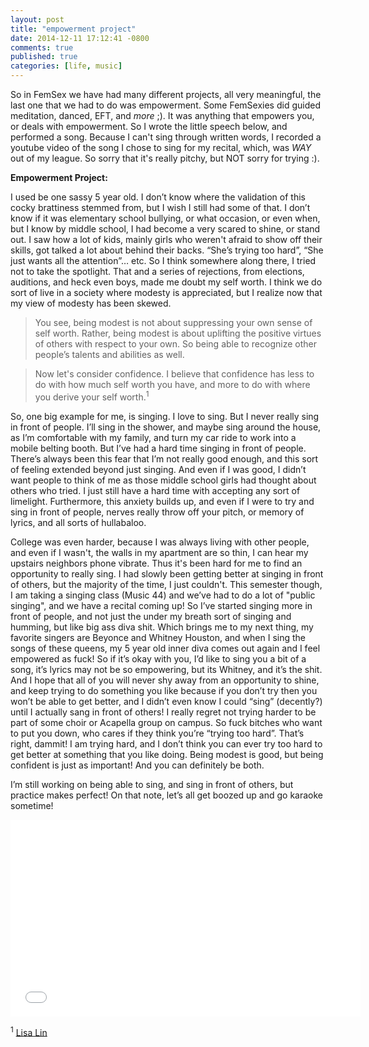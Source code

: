 ```yaml
---
layout: post
title: "empowerment project"
date: 2014-12-11 17:12:41 -0800
comments: true
published: true
categories: [life, music]
---
```


So in FemSex we have had many different projects, all very meaningful, the last one that we had to do was empowerment. Some FemSexies did guided meditation, danced, EFT, and *more* ;). It was anything that empowers you, or deals with empowerment. So I wrote the little speech below, and performed a song. Because I can't sing through written words, I recorded a youtube video of the song I chose to sing for my recital, which, was *WAY* out of my league. So sorry that it's really pitchy, but NOT sorry for trying :). 

**Empowerment Project:**

I used  be one sassy 5 year old. I don’t know where the validation of this cocky brattiness stemmed from, but I wish I still had some of that. I don’t know if it was elementary school bullying, or what occasion, or even when, but I know by middle school, I had become a very scared to shine, or stand out. I saw how a lot of kids, mainly girls who weren't afraid to show off their skills, got talked a lot about behind their backs. “She’s trying too hard”, “She just wants all the attention”… etc. So I think somewhere along there, I tried not to take the spotlight. That and a series of rejections, from elections, auditions, and heck even boys, made me doubt my self worth. I think we do sort of live in a society where modesty is appreciated, but I realize now that my view of modesty has been skewed. 

>You see, being modest is not about suppressing your own sense of self worth. Rather, being modest is about uplifting the positive virtues of others with respect to your own. So being able to recognize other people’s talents and abilities as well. 

>Now let's consider confidence. I believe that confidence has less to do with how much self worth you have, and more to do with where you derive your self worth.<sup>1</sup>

<!--more-->

So, one big example for me, is singing. I love to sing. But I never really sing in front of people. I’ll sing in the shower, and maybe sing around the house, as I’m comfortable with my family, and turn my car ride to work into a mobile belting booth. But I’ve had a hard time singing in front of people.  There’s always been this fear that I’m not really good enough, and this sort of feeling extended beyond just singing. And even if I was good, I didn’t want people to think of me as those middle school girls had thought about others who tried. I just still have a hard time with accepting any sort of limelight. Furthermore, this anxiety builds up, and even if I were to try and sing in front of people, nerves really throw off your pitch, or memory of lyrics, and all sorts of hullabaloo. 

College was even harder, because I was always living with other people, and even if I wasn't, the walls in my apartment are so thin, I can hear my upstairs neighbors phone vibrate. Thus it's been hard for me to find an opportunity to really sing. I had slowly been getting better at singing in front of others, but the majority of the time, I just couldn't. This semester though, I am taking a singing class (Music 44) and we’ve had to do a lot of "public singing", and we have a recital coming up! So I’ve started singing more in front of people, and not just the under my breath sort of singing and humming, but like big ass diva shit. Which brings me to my next thing, my favorite singers are Beyonce and Whitney Houston, and when I sing the songs of these queens, my 5 year old inner diva comes out again and I feel empowered as fuck! So if it’s okay with you, I’d like to sing you a bit of a song, it’s lyrics may not be so empowering, but its Whitney, and it’s the shit. And I hope that all of you will never shy away from an opportunity to shine, and keep trying to do something you like because if you don’t try then you won’t be able to get better, and I didn’t even know I could “sing” (decently?) until I actually sang in front of others! I really regret not trying harder to be part of some choir or Acapella group on campus. So fuck bitches who want to put you down, who cares if they think you’re “trying too hard”. That’s right, dammit! I am trying hard, and I don’t think you can ever try too hard to get better at something that you like doing. Being modest is good, but being confident is just as important! And you can definitely be both. 

I’m still working on being able to sing, and sing in front of others, but practice makes perfect! On that note, let’s all get boozed up and go karaoke sometime! 


<iframe width="560" height="315" src="//www.youtube.com/embed/yzrK2X60_VY?start=3" frameborder="0" allowfullscreen></iframe>

<sup>1</sup> [Lisa Lin](http://qr.ae/qHKDm)